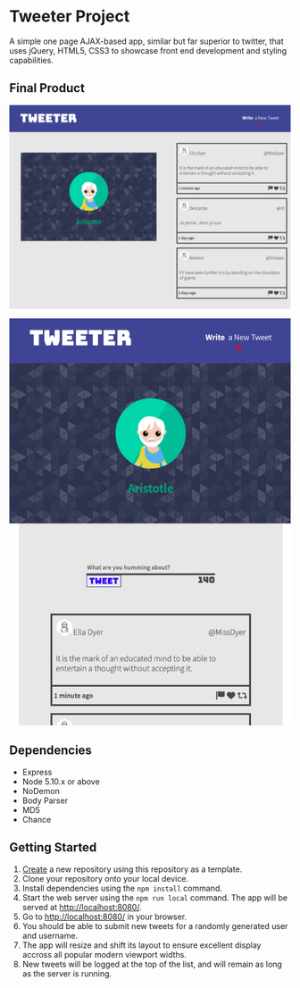 # Tweeter Project
A simple one page AJAX-based app, similar but far superior to twitter, that uses jQuery, HTML5, CSS3 to showcase front end development and styling capabilities. 

## Final Product

!["Screenshot of Home Page for Desktop"](https://github.com/t-smift/tweeter/blob/master/docs/full-width-home.png?raw=true)

!["Screenshot of Home Page for Mobile"](https://github.com/t-smift/tweeter/blob/master/docs/mobile-size-home.png?raw=true)
## Dependencies

- Express
- Node 5.10.x or above
- NoDemon
- Body Parser
- MD5
- Chance

## Getting Started

1. [Create](https://github.com/t-smift/tweeter) a new repository using this repository as a template.
2. Clone your repository onto your local device.
3. Install dependencies using the `npm install` command.
3. Start the web server using the `npm run local` command. The app will be served at <http://localhost:8080/>.
4. Go to <http://localhost:8080/> in your browser.
5. You should be able to submit new tweets for a randomly generated user and username.
6. The app will resize and shift its layout to ensure excellent display accross all popular modern viewport widths. 
7. New tweets will be logged at the top of the list, and will remain as long as the server is running. 


